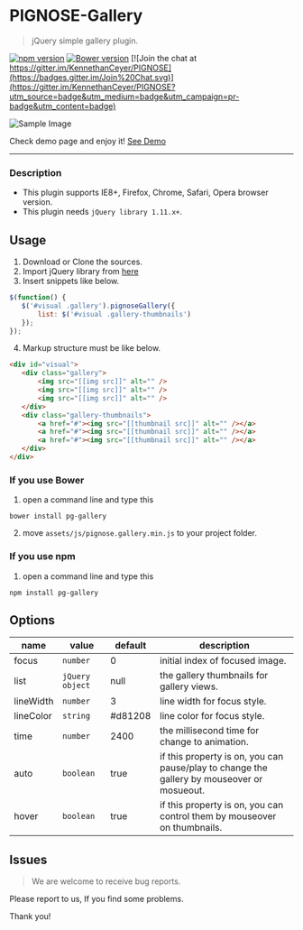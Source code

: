 PIGNOSE-Gallery
===============

> jQuery simple gallery plugin.

[![npm version](https://badge.fury.io/js/pg-gallery.svg)](https://badge.fury.io/js/pg-gallery) [![Bower version](https://badge.fury.io/bo/pg-gallery.svg)](https://badge.fury.io/bo/pg-gallery) [![Join the chat at https://gitter.im/KennethanCeyer/PIGNOSE](https://badges.gitter.im/Join%20Chat.svg)](https://gitter.im/KennethanCeyer/PIGNOSE?utm_source=badge&utm_medium=badge&utm_campaign=pr-badge&utm_content=badge)

![Sample Image](http://www.pigno.se/barn/PIGNOSE-Gallery/assets/img/sample.jpg)

Check demo page and enjoy it! [See Demo](http://www.pigno.se/barn/PIGNOSE-Gallery)

----

### Description

- This plugin supports IE8+, Firefox, Chrome, Safari, Opera browser version.
- This plugin needs `jQuery library 1.11.x+`.

## Usage

1. Download or Clone the sources.
2. Import jQuery library from [here](http://jquery.com/download/)
3. Insert snippets like below.

 ```javascript
$(function() {
	$('#visual .gallery').pignoseGallery({
		list: $('#visual .gallery-thumbnails')
	});
});
```
4. Markup structure must be like below.

 ```html
<div id="visual">
	<div class="gallery">
		<img src="[[img src]]" alt="" />
		<img src="[[img src]]" alt="" />
		<img src="[[img src]]" alt="" />
	</div>
	<div class="gallery-thumbnails">
		<a href="#"><img src="[[thumbnail src]]" alt="" /></a>
		<a href="#"><img src="[[thumbnail src]]" alt="" /></a>
		<a href="#"><img src="[[thumbnail src]]" alt="" /></a>
	</div>
</div>
```

### If you use Bower

1. open a command line and type this

 ```shell
bower install pg-gallery
 ```
 
2. move `assets/js/pignose.gallery.min.js` to your project folder.

### If you use npm

1. open a command line and type this

 ```shell
npm install pg-gallery
 ```

## Options
| name | value           | default | description |
|------|-----------------|---------|-------------|
| focus | `number` | 0 | initial index of focused image. |
| list | `jQuery object` | null | the gallery thumbnails for gallery views. |
| lineWidth | `number` | 3 | line width for focus style. |
| lineColor | `string` | #d81208 | line color for focus style. |
| time | `number` | 2400 | the millisecond time for change to animation. |
| auto | `boolean` | true | if this property is on, you can pause/play to change the gallery by mouseover or mosueout. |
| hover | `boolean` | true | if this property is on, you can control them by mouseover on thumbnails. |

## Issues

> We are welcome to receive bug reports.

Please report to us, If you find some problems.

Thank you!
